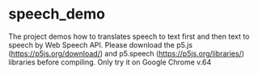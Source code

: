 # speech_demo
The project demos how to translates speech to text first and then text to speech by Web Speech API.
Please download the p5.js (https://p5js.org/download/) and p5.speech (https://p5js.org/libraries/) libraries before compiling.
Only try it on Google Chrome v.64


